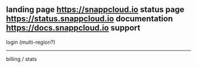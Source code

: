 landing page https://snappcloud.io
status page https://status.snappcloud.io
documentation https://docs.snappcloud.io
support
---
login (multi-region?)


----
billing / stats
